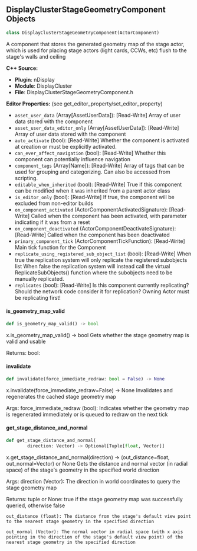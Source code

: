## DisplayClusterStageGeometryComponent Objects

```python
class DisplayClusterStageGeometryComponent(ActorComponent)
```

A component that stores the generated geometry map of the stage actor, which is used for placing stage actors (light cards, CCWs, etc) flush to the stage's walls and ceiling

**C++ Source:**

- **Plugin**: nDisplay
- **Module**: DisplayCluster
- **File**: DisplayClusterStageGeometryComponent.h

**Editor Properties:** (see get_editor_property/set_editor_property)

- ``asset_user_data`` (Array[AssetUserData]):  [Read-Write] Array of user data stored with the component
- ``asset_user_data_editor_only`` (Array[AssetUserData]):  [Read-Write] Array of user data stored with the component
- ``auto_activate`` (bool):  [Read-Write] Whether the component is activated at creation or must be explicitly activated.
- ``can_ever_affect_navigation`` (bool):  [Read-Write] Whether this component can potentially influence navigation
- ``component_tags`` (Array[Name]):  [Read-Write] Array of tags that can be used for grouping and categorizing. Can also be accessed from scripting.
- ``editable_when_inherited`` (bool):  [Read-Write] True if this component can be modified when it was inherited from a parent actor class
- ``is_editor_only`` (bool):  [Read-Write] If true, the component will be excluded from non-editor builds
- ``on_component_activated`` (ActorComponentActivatedSignature):  [Read-Write] Called when the component has been activated, with parameter indicating if it was from a reset
- ``on_component_deactivated`` (ActorComponentDeactivateSignature):  [Read-Write] Called when the component has been deactivated
- ``primary_component_tick`` (ActorComponentTickFunction):  [Read-Write] Main tick function for the Component
- ``replicate_using_registered_sub_object_list`` (bool):  [Read-Write] When true the replication system will only replicate the registered subobjects list
  When false the replication system will instead call the virtual ReplicateSubObjects() function where the subobjects need to be manually replicated.
- ``replicates`` (bool):  [Read-Write] Is this component currently replicating? Should the network code consider it for replication? Owning Actor must be replicating first!

<a id="unreal.DisplayClusterStageGeometryComponent.is_geometry_map_valid"></a>

#### is_geometry_map_valid

```python
def is_geometry_map_valid() -> bool
```

x.is_geometry_map_valid() -> bool
Gets whether the stage geometry map is valid and usable

Returns:
    bool:

<a id="unreal.DisplayClusterStageGeometryComponent.invalidate"></a>

#### invalidate

```python
def invalidate(force_immediate_redraw: bool = False) -> None
```

x.invalidate(force_immediate_redraw=False) -> None
Invalidates and regenerates the cached stage geometry map

Args:
    force_immediate_redraw (bool): Indicates whether the geometry map is regenerated immediately or is queued to redraw on the next tick

<a id="unreal.DisplayClusterStageGeometryComponent.get_stage_distance_and_normal"></a>

#### get_stage_distance_and_normal

```python
def get_stage_distance_and_normal(
        direction: Vector) -> Optional[Tuple[float, Vector]]
```

x.get_stage_distance_and_normal(direction) -> (out_distance=float, out_normal=Vector) or None
Gets the distance and normal vector (in radial space) of the stage's geometry in the specified world direction

Args:
    direction (Vector): The direction in world coordinates to query the stage geometry map

Returns:
    tuple or None: true if the stage geometry map was successfully queried, otherwise false

    out_distance (float): The distance from the stage's default view point to the nearest stage geometry in the specified direction

    out_normal (Vector): The normal vector in radial space (with x axis pointing in the direction of the stage's default view point) of the nearest stage geometry in the specified direction

<a id="unreal.DisplayClusterStageIsosphereComponent"></a>